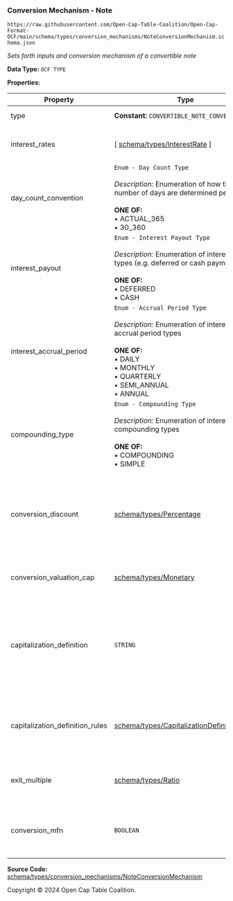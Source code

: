 ### Conversion Mechanism - Note

`https://raw.githubusercontent.com/Open-Cap-Table-Coalition/Open-Cap-Format-OCF/main/schema/types/conversion_mechanisms/NoteConversionMechanism.schema.json`

_Sets forth inputs and conversion mechanism of a convertible note_

**Data Type:** `OCF TYPE`

**Properties:**

| Property                        | Type                                                                                                                                                                                                                          | Description                                                                                                                    | Required   |
| ------------------------------- | ----------------------------------------------------------------------------------------------------------------------------------------------------------------------------------------------------------------------------- | ------------------------------------------------------------------------------------------------------------------------------ | ---------- |
| type                            | **Constant:** `CONVERTIBLE_NOTE_CONVERSION`                                                                                                                                                                                   | Scalar Constant                                                                                                                | `REQUIRED` |
| interest_rates                  | [ [schema/types/InterestRate](../InterestRate.md) ]                                                                                                                                                                           | Interest rate(s) of the convertible (if applicable)                                                                            | `REQUIRED` |
| day_count_convention            | `Enum - Day Count Type`</br></br>_Description:_ Enumeration of how the number of days are determined per period</br></br>**ONE OF:** </br>&bull; ACTUAL_365 </br>&bull; 30_360                                                | How many days are there is a given period for calculation purposes?                                                            | `REQUIRED` |
| interest_payout                 | `Enum - Interest Payout Type`</br></br>_Description:_ Enumeration of interest payout types (e.g. deferred or cash payment)</br></br>**ONE OF:** </br>&bull; DEFERRED </br>&bull; CASH                                         | How is interest paid out (if at applicable)                                                                                    | `REQUIRED` |
| interest_accrual_period         | `Enum - Accrual Period Type`</br></br>_Description:_ Enumeration of interest accrual period types</br></br>**ONE OF:** </br>&bull; DAILY </br>&bull; MONTHLY </br>&bull; QUARTERLY </br>&bull; SEMI_ANNUAL </br>&bull; ANNUAL | What is the period over which interest is calculated?                                                                          | `REQUIRED` |
| compounding_type                | `Enum - Compounding Type`</br></br>_Description:_ Enumeration of interest compounding types</br></br>**ONE OF:** </br>&bull; COMPOUNDING </br>&bull; SIMPLE                                                                   | What type of interest compounding?                                                                                             | `REQUIRED` |
| conversion_discount             | [schema/types/Percentage](../Percentage.md)                                                                                                                                                                                   | What is the percentage discount available upon conversion, if applicable? (decimal representation - e.g. 0.125 for 12.5%)      | -          |
| conversion_valuation_cap        | [schema/types/Monetary](../Monetary.md)                                                                                                                                                                                       | What is the valuation cap (if applicable)?                                                                                     | -          |
| capitalization_definition       | `STRING`                                                                                                                                                                                                                      | How is company capitalization defined for purposes of conversion? If possible, include the legal language from the instrument. | -          |
| capitalization_definition_rules | [schema/types/CapitalizationDefinitionRules](../CapitalizationDefinitionRules.md)                                                                                                                                             | The rules for which types of securities would be included in the capitalization definition.                                    | -          |
| exit_multiple                   | [schema/types/Ratio](../Ratio.md)                                                                                                                                                                                             | For cash proceeds calculation during a liquidity event.                                                                        | -          |
| conversion_mfn                  | `BOOLEAN`                                                                                                                                                                                                                     | Is this an MFN (Most Favored Nations) flavored Convertible Note?                                                               | -          |

**Source Code:** [schema/types/conversion_mechanisms/NoteConversionMechanism](../../../../../schema/types/conversion_mechanisms/NoteConversionMechanism.schema.json)

Copyright © 2024 Open Cap Table Coalition.
